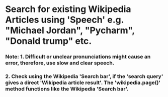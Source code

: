 # Search for existing Wikipedia Articles using 'Speech' e.g. "Michael Jordan", "Pycharm", "Donald trump" etc.
### Note: 1. Difficult or unclear pronunciations might cause an error, therefore, use slow and clear speech.
###       2. Check using the Wikipedia 'Search bar', if the 'search query' gives a direct 'Wikipedia article result'. The 'wikipedia.page()' method functions like the Wikipedia 'Search bar'.  
